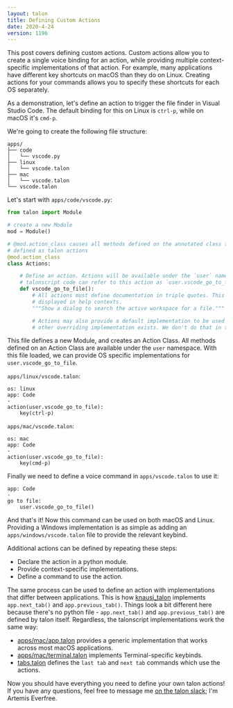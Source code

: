 ```yaml
---
layout: talon
title: Defining Custom Actions
date: 2020-4-24
version: 1196
---
```


This post covers defining custom actions. Custom actions allow you to create a single voice binding for an action, while providing multiple context-specific implementations of that action. For example, many applications have different key shortcuts on macOS than they do on Linux. Creating actions for your commands allows you to specify these shortcuts for each OS separately.

As a demonstration, let's define an action to trigger the file finder in Visual Studio Code. The default binding for this on Linux is `ctrl-p`, while on macOS it's `cmd-p`.

We're going to create the following file structure:

```
apps/
├── code
│   └── vscode.py
├── linux
│   └── vscode.talon
├── mac
│   └── vscode.talon
└── vscode.talon
```

Let's start with `apps/code/vscode.py`:

```python
from talon import Module

# create a new Module
mod = Module()

# @mod.action_class causes all methods defined on the annotated class to be
# defined as talon actions
@mod.action_class
class Actions:

    # Define an action. Actions will be available under the `user` namespace.
    # talonscript code can refer to this action as `user.vscode_go_to_file`.
    def vscode_go_to_file():
        # All actions must define documentation in triple quotes. This is
        # displayed in help contexts.
        """Show a dialog to search the active workspace for a file."""

        # Actions may also provide a default implementation to be used if no
        # other overriding implementation exists. We don't do that in this case.
```

This file defines a new Module, and creates an Action Class. All methods defined on an Action Class are available under the `user` namespace. With this file loaded, we can provide OS specific implementations for `user.vscode_go_to_file`.

`apps/linux/vscode.talon`:

```
os: linux
app: Code
-
action(user.vscode_go_to_file):
    key(ctrl-p)
```

`apps/mac/vscode.talon`:

```
os: mac
app: Code
-
action(user.vscode_go_to_file):
    key(cmd-p)
```

Finally we need to define a voice command in `apps/vscode.talon` to use it:

```
app: Code
-
go to file:
    user.vscode_go_to_file()
```

And that's it! Now this command can be used on both macOS and Linux. Providing a Windows implementation is as simple as adding an `apps/windows/vscode.talon` file to provide the relevant keybind.

Additional actions can be defined by repeating these steps:

- Declare the action in a python module.
- Provide context-specific implementations.
- Define a command to use the action.

The same process can be used to define an action with implementations that differ between applications. This is how [knausj_talon](https://github.com/knausj85/knausj_talon) implements `app.next_tab()` and `app.previous_tab()`. Things look a bit different here because there's no python file - `app.next_tab()` and `app.previous_tab()` are defined by talon itself. Regardless, the talonscript implementations work the same way:

- [apps/mac/app.talon](https://github.com/knausj85/knausj_talon/blob/16ff5c6c548f375bc2dcb87bbe7c14200e01b5f7/apps/mac/app.talon#L12) provides a generic implementation that works across most macOS applications.
- [apps/mac/terminal.talon](https://github.com/knausj85/knausj_talon/blob/16ff5c6c548f375bc2dcb87bbe7c14200e01b5f7/apps/mac/terminal.talon#L13) implements Terminal-specific keybinds.
- [tabs.talon](https://github.com/knausj85/knausj_talon/blob/16ff5c6c548f375bc2dcb87bbe7c14200e01b5f7/misc/tabs.talon#L15) defines the `last tab` and `next tab` commands which use the actions.

Now you should have everything you need to define your own talon actions! If you have any questions, feel free to message me [on the talon slack](https://talonvoice.slack.com); I'm Artemis Everfree.
